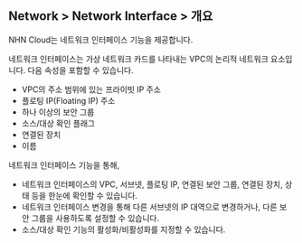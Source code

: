 ## Network > Network Interface > 개요

NHN Cloud는 네트워크 인터페이스 기능을 제공합니다.

네트워크 인터페이스는 가상 네트워크 카드를 나타내는 VPC의 논리적 네트워크 요소입니다.
다음 속성을 포함할 수 있습니다.

* VPC의 주소 범위에 있는 프라이빗 IP 주소
* 플로팅 IP(Floating IP) 주소
* 하나 이상의 보안 그룹
* 소스/대상 확인 플래그
* 연결된 장치
* 이름

네트워크 인터페이스 기능을 통해,

* 네트워크 인터페이스의 VPC, 서브넷, 플로팅 IP, 연결된 보안 그룹, 연결된 장치, 상태 등을 한눈에 확인할 수 있습니다.
* 네트워크 인터페이스 변경을 통해 다른 서브넷의 IP 대역으로 변경하거나, 다른 보안 그룹을 사용하도록 설정할 수 있습니다.
* 소스/대상 확인 기능의 활성화/비활성화를 지정할 수 있습니다.
